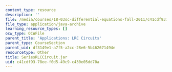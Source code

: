 ```yaml
---
content_type: resource
description: ''
file: /media/courses/18-03sc-differential-equations-fall-2011/c41cdf9378eef0d549c9c430e05dd70a_SeriesRLCCircuit.jar
file_type: application/java-archive
learning_resource_types: []
ocw_type: OCWFile
parent_title: 'Applications: LRC Circuits'
parent_type: CourseSection
parent_uid: df3149e1-a7f5-a2cc-28e6-5b462671494e
resourcetype: Other
title: SeriesRLCCircuit.jar
uid: c41cdf93-78ee-f0d5-49c9-c430e05dd70a
---
```

